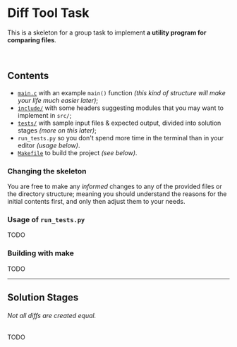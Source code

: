 # Diff Tool Task

This is a skeleton for a group task to implement
**a utility program for comparing files**.

<br>

## Contents
  - [`main.c`](src/main.c) with an example `main()` function
    _(this kind of structure will make your life much easier later)_;
  - [`include/`](include/) with some headers suggesting modules
    that you may want to implement in `src/`;
  - [`tests/`](tests/) with sample input files & expected output,
    divided into solution stages _(more on this later)_;
  - `run_tests.py` so you don't spend more time
    in the terminal than in your editor _(usage below)_.
  - [`Makefile`](bld/Makefile) to build the project _(see below)_.

### Changing the skeleton
You are free to make any _informed_ changes to any of the provided files
or the directory structure; meaning you should understand the reasons
for the initial contents first, and only then adjust them to your needs.

### Usage of `run_tests.py`
TODO

### Building with make
TODO

----

## Solution Stages
###### _Not all diffs are created equal._
TODO
